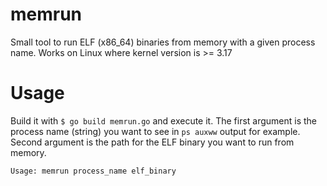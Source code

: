 # memrun
Small tool to run ELF (x86_64) binaries from memory with a given process name. Works on Linux where kernel version is >= 3.17

# Usage

Build it with `$ go build memrun.go` and execute it. The first argument is the process name (string) you want to see in `ps auxww` output for example. Second argument is the path for the ELF binary you want to run from memory. 

```
Usage: memrun process_name elf_binary
```

